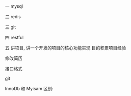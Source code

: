 一 mysql

二 redis

三 git

四 restful

五 讲项目, 讲一个开发的项目的核心功能实现   目的积累项目经验

 

修改简历





接口格式

git





InnoDb 和 Myisam 区别:

